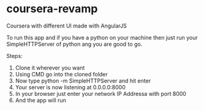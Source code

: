 # coursera-revamp
Coursera with different UI made with AngularJS

To run this app and if you have a python on your machine then just run your SimpleHTTPServer of python ang you are good to go.

Steps:
1. Clone it wherever you want
2. Using CMD go into the cloned folder
3. Now type python -m SimpleHTTPServer and hit enter
4. Your server is now listening at 0.0.0.0:8000
5. In your browser just enter your network IP Addressa with port 8000
6. And the app will run


